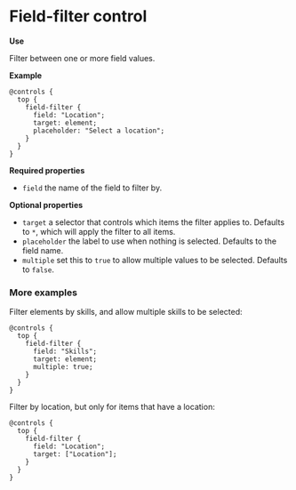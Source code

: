 # Field-filter control

**Use**

Filter between one or more field values.

**Example**

```
@controls {
  top {
    field-filter {
      field: "Location";
      target: element;
      placeholder: "Select a location";
    }
  }
}
```

**Required properties**

* `field` the name of the field to filter by.

**Optional properties**

* `target` a selector that controls which items the filter applies to. Defaults to `*`, which will apply the filter to all items.
* `placeholder` the label to use when nothing is selected. Defaults to the field name.
* `multiple` set this to `true` to allow multiple values to be selected. Defaults to `false`.

### More examples

Filter elements by skills, and allow multiple skills to be selected:

```
@controls {
  top {
    field-filter {
      field: "Skills";
      target: element;
      multiple: true;
    }
  }
}
```

Filter by location, but only for items that have a location:

```
@controls {
  top {
    field-filter {
      field: "Location";
      target: ["Location"];
    }
  }
}
```
